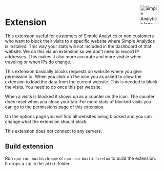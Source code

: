 <a href="https://simpleanalytics.com/?ref=github.com/simpleanalytics/extension">
  <img src="https://assets.simpleanalytics.com/images/logos/logo-github-readme.png" alt="Simple Analytics logo" align="right" height="62" />
</a>

# Extension

This extension useful for customers of Simple Analytics or non customers who want to block their visits to a specific website where Simple Analytics is installed. This way your stats will not included in the dashboard of that website. We do this via an extension so we don't need to record IP addresses. This makes it also more accurate and more visible when traveling or when IPs do change.

This extension basically blocks requests on website where you give permission to. When you click on the icon you as asked to allow the extension to load the data from the current website. This is needed to block the visits. You need to do once this per website.

When a visits is blocked it shows up as a counter on the icon. The counter does reset when you close your tab. For more stats of blocked visits you can go to the permissions page of this extension.

On the options page you will find all websites being blocked and you can change what the extension should block.

This extension does not connect to any servers.

## Build extension

Run `npm run build:chrome` or `npm run build:firefox` to build the extension. It drops a zip in the `/dist`-folder.
